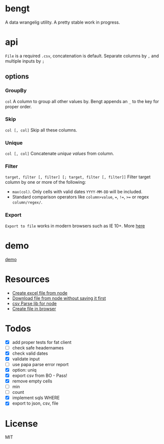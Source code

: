 # bengt
A data wrangelig utility. A pretty stable work in progress.

# api
`File` is a required `.csv`, concatenation is default. Separate columns by `,` and multiple inputs by `;`

## options

### GroupBy
`col`
A column to group all other values by. Bengt appends an `_` to the key for proper order.

### Skip
`col [, col]`
Skip all these columns.

### Unique
`col [, col]`
Concatenate *unique values* from column.

### Filter
`target, filter [, filter] [; target, filter [, filter]]`
Filter target column by one or more of the following:
- `max(col)`. Only cells with valid dates `YYYY-MM-DD` will be included.
- Standard comparison operators like `column>value`, `=`, `!=`, `>=` or regex `column/regex/`.

### Export
`Export to file` works in modern browsers such as IE 10+. More [here](https://github.com/eligrey/FileSaver.js/)

# demo
[demo](http://s.codepen.io/KarlPokus/debug/7a796f207bb216bfeb286bdc2337dab0)

# Resources
- [Create excel file from node](http://stackoverflow.com/questions/17450412/how-to-create-an-excel-file-with-nodejs)
- [Download file from node without saving it first](http://expressjs.com/en/api.html#res.attachment)
- [csv Parse lib for node](http://csv.adaltas.com/parse/)
- [Create file in browser](http://stackoverflow.com/questions/3665115/create-a-file-in-memory-for-user-to-download-not-through-server)

# Todos
- [x] add proper tests for fat client
- [ ] check safe headernames
- [x] check valid dates
- [x] validate input
- [ ] use papa parse error report
- [x] option: uniq
- [x] export csv from BO - Pass!
- [x] remove empty cells
- [ ] min
- [ ] count
- [x] implement sqls WHERE
- [x] export to json, csv, file

# License
MIT
